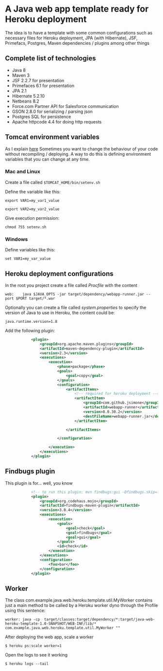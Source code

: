 # A Java web app template ready for Heroku deployment

The idea is to have a template with some common configurations such as necessary files
for Heroku deployment, JPA (with Hibernate), JSF, Primefacs, Postgres, Maven dependencies / plugins among other things

## Complete list of technologies
* Java 8
* Maven 3
* JSF 2.2.7 for presentation
* Primefaces 6.1 for presentation
* JPA 2.1
* Hibernate 5.2.10
* Netbeans 8.2
* Force.com Partner API for Salesforce communication
* GSON 2.8.0 for serializing / parsing json
* Postgres SQL for persistence
* Apache httpcode 4.4 for doing http requests

## Tomcat environment variables

As I explain [here](https://andrescanavesi.wordpress.com/2017/08/25/define-environment-variables-in-tomcat/)
Sometimes you want to change the behaviour of your code without recompiling / deploying.
A way to do this is defining environment variables that you can change at any time.

### Mac and Linux
Create a file called `$TOMCAT_HOME/bin/setenv.sh`

Define the variable like this:

`export VAR1=my_var1_value`

`export VAR2=my_var2_value`

Give execution permission:

`chmod 755 setenv.sh`

### Windows

Define variables like this:

`set VAR1=my_var_value`


## Heroku deployment configurations

In the root you project create a file called *Procfile* with the content

`web:    java $JAVA_OPTS -jar target/dependency/webapp-runner.jar --port $PORT target/*.war`

Optionally you can create a file called *system.properties* to specify the version of Java
to use in Heroku, the content could be:

`java.runtime.version=1.8`

Add the following plugin:

```xml
            <plugin>
                <groupId>org.apache.maven.plugins</groupId>
                <artifactId>maven-dependency-plugin</artifactId>
                <version>2.3</version>
                <executions>
                    <execution>
                        <phase>package</phase>
                        <goals>
                            <goal>copy</goal>
                        </goals>
                        <configuration>
                            <artifactItems>
                                <!-- required for heroku deployment -->
                                <artifactItem>
                                    <groupId>com.github.jsimone</groupId>
                                    <artifactId>webapp-runner</artifactId>
                                    <version>8.0.30.2</version>
                                    <destFileName>webapp-runner.jar</destFileName>
                                </artifactItem>

                            </artifactItems>

                        </configuration>

                    </execution>
                </executions>
            </plugin>
```

## Findbugs plugin

This plugin is for... well, you know

```xml
            <!-- to run this plugin: mvn findbugs:gui -Dfindbugs.skip=false -->
            <plugin>
                <groupId>org.codehaus.mojo</groupId>
                <artifactId>findbugs-maven-plugin</artifactId>
                <version>3.0.4</version>
                <executions>
                    <execution>
                        <goals>
                            <goal>check</goal>
                            <goal>findbugs</goal>
                            <goal>gui</goal>
                        </goals>
                        <id>check</id>
                    </execution>
                </executions>
                <configuration>
                    <foo>bar</foo>
                </configuration>
            </plugin>
```
## Worker

The class com.example.java.web.heroku.template.util.MyWorker contains just a main method
to be called by a Heroku worker dyno through the Profile using this sentence:

```
worker: java -cp  target/classes:target/dependency/*:target/java-web-heroku-template-1.0-SNAPSHOT/WEB-INF/lib/* com.example.java.web.heroku.template.util.MyWorker ""
```

After deploying the web app, scale a worker

```
$ heroku ps:scale worker=1
```

Open the logs to see it working

```
$ heroku logs --tail
```